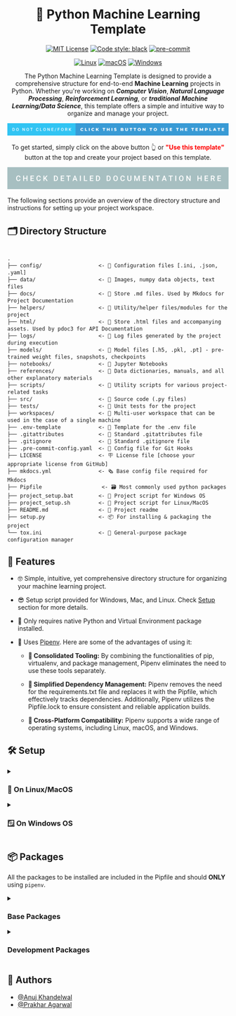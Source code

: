 
<div align="center">

# 🐍 Python Machine Learning Template 

[![MIT License](https://img.shields.io/badge/License-MIT-green.svg?style=flat-square)](https://choosealicense.com/licenses/mit/)
[![Code style: black](https://img.shields.io/badge/code%20style-black-000000.svg?style=flat-square)](https://github.com/psf/black)
[![pre-commit](https://img.shields.io/badge/pre--commit-enabled-brightgreen?style=flat-square&logo=pre-commit&logoColor=white)](https://github.com/pre-commit/pre-commit)

[![Linux](https://img.shields.io/badge/Linux-yellow?style=flat-square&logo=linux)]()
[![macOS](https://img.shields.io/badge/MacOS-inactive?style=flat-square&logo=macos)]()
[![Windows](https://img.shields.io/badge/Windows-blue?style=flat-square&logo=windows11)]()


The Python Machine Learning Template is designed to provide a comprehensive structure for end-to-end **Machine Learning** projects in Python. Whether you're working on ***Computer Vision***, ***Natural Language Processing***, ***Reinforcement Learning***, or ***traditional Machine Learning/Data Science***, this template offers a simple and intuitive way to organize and manage your project.


<a href="https://github.com/anujonthemove/Python-Machine-Learning-Template/generate"><img src="https://raw.githubusercontent.com/anujonthemove/Python-Machine-Learning-Template/main/.assets/images/do-not-clone_fork-click-this-button-to-use-the-template.svg" alt="click this button to use the template"></a>

To get started, simply click on the above button 👆 or <b><font color="red">"Use this template"</font></b> button at the top and create your project based on this template. 

<a href="https://www.anujonthemove.com/The-Template-Project/"><img src="https://raw.githubusercontent.com/anujonthemove/Python-Machine-Learning-Template/main/.assets/images/check-detailed-documentation-here.svg" alt="check detailed documentation here"></a>

</div>

The following sections provide an overview of the directory structure and instructions for setting up your project workspace.

## 🗂️ Directory Structure

```

.
├── config/                  <- 📂 Configuration files [.ini, .json, .yaml]
├── data/                    <- 📂 Images, numpy data objects, text files
├── docs/                    <- 📂 Store .md files. Used by Mkdocs for Project Documentation
├── helpers/                 <- 📂 Utility/helper files/modules for the project
├── html/                    <- 📂 Store .html files and accompanying assets. Used by pdoc3 for API Documentation
├── logs/                    <- 📂 Log files generated by the project during execution
├── models/                  <- 📂 Model files [.h5, .pkl, .pt] - pre-trained weight files, snapshots, checkpoints
├── notebooks/               <- 📂 Jupyter Notebooks
├── references/              <- 📂 Data dictionaries, manuals, and all other explanatory materials
├── scripts/                 <- 📂 Utility scripts for various project-related tasks
├── src/                     <- 📂 Source code (.py files)
├── tests/                   <- 📂 Unit tests for the project
├── workspaces/              <- 📂 Multi-user workspace that can be used in the case of a single machine
├── .env-template            <- 🔧 Template for the .env file
├── .gitattributes           <- 🔧 Standard .gitattributes file
├── .gitignore               <- 📛 Standard .gitignore file
├── .pre-commit-config.yaml  <- 🔧 Config file for Git Hooks
├── LICENSE                  <- 🪧 License file [choose your appropriate license from GitHub]
├── mkdocs.yml               <- 🗞️ Base config file required for Mkdocs
├── Pipfile		              <- 🗃️ Most commonly used python packages
├── project_setup.bat        <- 📜 Project script for Windows OS
├── project_setup.sh         <- 📜 Project script for Linux/MacOS
├── README.md                <- 📝 Project readme
├── setup.py                 <- 📦️ For installing & packaging the project
└── tox.ini                  <- 🔧 General-purpose package configuration manager

```

## 🚀 Features

* 🤓 Simple, intuitive, yet comprehensive directory structure for organizing your machine learning project.

* 😎 Setup script provided for Windows, Mac, and Linux.  Check [Setup](#%EF%B8%8F-setup) section for more details.

* 🤗 Only requires native Python and Virtual Environment package installed.

* 🤩 Uses [Pipenv](https://pipenv.pypa.io/en/latest/#). Here are some of the advantages of using it:

   * **💪 Consolidated Tooling:** By combining the functionalities of pip, virtualenv, and package management, Pipenv eliminates the need to use these tools separately.  

	* **🤌 Simplified Dependency Management:** Pipenv removes the need for the requirements.txt file and replaces it with the Pipfile, which effectively tracks dependencies. Additionally, Pipenv utilizes the Pipfile.lock to ensure consistent and reliable application builds.

	* **🤟 Cross-Platform Compatibility:** Pipenv supports a wide range of operating systems, including Linux, macOS, and Windows. 


## 🛠️ Setup

<details>
<summary><h3> 🐧 On Linux/MacOS </h3></summary>

### 🧑‍💻 Steps:

   1. Open terminal and navigate to your project directory.

   2. Run the `project_setup.sh` script using the following commands:

      ```
      source project_setup.sh [OPTIONS]
      ```

      Replace [OPTIONS] with any combination of the following options:

      * `--install`: **Required argument**. If nothing is passed, a help message is displayed.
      
      * `--install-dev`: Optional argument. Pass this flag along with `--install` flag to install development packages.
      
      * `--use-proxy`: Optional argument. This flag enables installation of python packages behind proxy. Check Using .env section for proxy configuration.
      
      * `--clear-readme`: Optional argument. Clear README.md file after setting up the project.
         * 📣 ***Caution: Use this only when you are setting up the project for the first time.***

      * `--remove-cache`: Optional argument. Removes `pip` and `pipenv` cache files.
         * 💡 ***Use this to clear cache files generated during package installation***

      * `--help`: Display the help message.

      <details>
         <summary> <h4> Command usage </h4> </summary>
         You can run the setup script with multiple options like this:

         * Install base packages

         ```
         source project_setup.sh --install
         ```

         * Install base packages behind proxy

         ```
         source project_setup.sh --install --use-proxy
         ```

         * Install development packages:

         ```
         source project_setup.sh --install --install-dev
         ```

         * Install development packages behind proxy:

         ```
         source project_setup.sh --install --install-dev --use-proxy
         ```

         * Replace contents of the README.md with the name of your project:

         ```
         source project_setup.sh --clear-readme
         ``` 
         
         * Remove `pip` and `pipenv` cache from your system:
         ```
         source project_setup.sh --remove-cache
         ``` 

      </details>


   #### 📝 Important Note 
   *  ✅ To ensure a conflict-free environment setup, it is strongly recommended to always run the `project_setup.sh` script to create a virtual environment for your project.
   
   *  ❗You should run the script **ONLY** using the `source` command to ensure that the virtual environment `.venv` is automatically activated at the end of setup in the current shell session.


</details>


<details>
<summary><h3> 🪟 On Windows OS</h3></summary>

### 🧑‍💻 Steps:

   1. Open CMD and navigate to your project directory.

   2. Run the `project_setup.bat` script using the following commands:

      ```
      project_setup.bat [OPTIONS]
      ```

      Replace [OPTIONS] with any combination of the following options:

      * `--install`: **Required argument**. If nothing is passed, a help message is displayed.
      
      * `--install-dev`: Optional argument. Pass this flag along with `--install` flag to install development packages.
      
      * `--use-proxy`: Optional argument. This flag enables installation of python packages behind proxy. Check Using .env section for proxy configuration.
      
      * `--clear-readme`: Optional argument. Clear README.md file after setting up the project.
         * 📣 ***Caution: Use this only when you are setting up the project for the first time.***

      * `--remove-cache`: Optional argument. Removes `pip` and `pipenv` cache files.
         * 💡 ***Use this to clear cache files generated during package installation***

      * `--help`: Display the help message.

      <details>
         <summary> <h4> Command usage </h4> </summary>
         You can run the setup script with multiple options like this:

         * Install base packages

         ```
         project_setup.bat --install
         ```

         * Install base packages behind proxy

         ```
         project_setup.bat --install --use-proxy
         ```

         * Install development packages:

         ```
         project_setup.bat --install --install-dev
         ```

         * Install development packages behind proxy:

         ```
         project_setup.bat --install --install-dev --use-proxy
         ```

         * Replace contents of the README.md with the name of your project:

         ```
         project_setup.bat --clear-readme
         ``` 
         
         * Remove `pip` and `pipenv` cache from your system:
         ```
         project_setup.bat --remove-cache
         ``` 

      </details>


   #### 📝 Important Note 
   *  ✅ To ensure a conflict-free environment setup, it is strongly recommended to always run the `project_setup.bat` script to create a virtual environment for your project.
   
   *  ❗For security reasons, organizations may prevent running .bat scripts on PowerShell. You should run the script **ONLY** on Command Prompt (CMD) to ensure that everything runs without any errors.

   *  ⛔ Ideally, you should see a `.venv` virtual environment already activated in the Command Prompt (CMD). However, if it's not activated, please follow these steps to activate it before installing any package using `pipenv`:

      1. Open the Command Prompt (CMD).
      2. Navigate to the project directory.
      3. Activate the virtual environment by running the following command:

         `.venv\Scripts\Activate`

         This command will activate the virtual environment and change your prompt to indicate that you're now working within it.

      4. You can now proceed with installing packages using `pipenv` or running other commands within the activated virtual environment.

   * For Windows users, it's important to note that proxy settings made through editing the environment variables `$HTTP_PROXY` and `$HTTPS_PROXY` require elevated permissions.

   * To simplify handling proxy url for every pip install, you can now utilize `Pipenv`. Pipenv automatically reads the environment variables and incorporates them into your project.

</details>


## 📦 Packages
All the packages to be installed are included in the Pipfile and should **ONLY** using `pipenv`.

<details> 
<summary> <h3> Base Packages </h3> </summary>

```
* numpy           <- for numerical computing and scientific computing
* scipy           <- mathematical algorithms and convenience functions built on the NumPy
* pandas          <- for data manipulation and analysis
* matplotlib      <- plotting library
* seaborn         <- data visualization library for drawing informative statistical graphics.
* scikit-learn    <- machine learning library 
* jupyter         <- web-based interactive computing platform
* jupyter-server  <- backend for Jupyter notebooks. Required when running notebooks in VS Code
* ipykernel       <- interactive Python shell. Required when running notebooks in VS Code
* ipython         <- provides a powerful interactive shell and a kernel for Jupyter
```
</details>
 
<details> 
<summary> <h3> Development Packages </h3> </summary>


```
* isort                        <- sorts imports in a python file
* python-decouple              <- Reads configuration/settings from .env, system environment variables 
* flake8                       <- Code linter (format checker)
* flake8-tabs                  <- Tab (and Spaces) Style Checker for flake8
* black                        <- Code formatter
* mypy                         <- Static type checker
* pre-commit                   <- A framework for managing and maintaining multi-language pre-commit hooks.
* pdoc3                        <- Generate API documentation for Python projects
* mkdocs                       <- Generate Project documentation for Python projects
```
</details>

## 👥 Authors

- [@Anuj Khandelwal](https://www.github.com/anujonthemove)
- [@Prakhar Agarwal](https://github.com/prakhar19)
